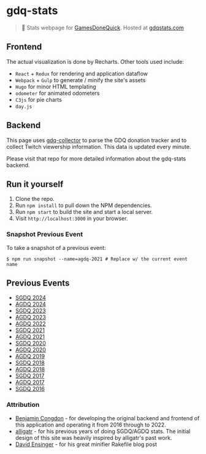 # gdq-stats

> :space_invader: Stats webpage for [GamesDoneQuick](gamesdonequick.com). Hosted at [gdqstats.com](https://gdqstats.com)

## Frontend

The actual visualization is done by Recharts. Other tools used include:

- `React` + `Redux` for rendering and application dataflow
- `Webpack` + `Gulp` to generate / minify the site's assets
- `Hugo` for minor HTML templating
- `odometer` for animated odometers
- `C3js` for pie charts
- `day.js`

## Backend

This page uses [gdq-collector](https://github.com/crunchtime-ali/gdq-collector) to parse the GDQ donation tracker and to collect Twitch viewership information. This data is updated every minute.

Please visit that repo for more detailed information about the gdq-stats backend.

## Run it yourself

1. Clone the repo.
2. Run `npm install` to pull down the NPM dependencies.
3. Run `npm start` to build the site and start a local server.
4. Visit `http://localhost:3000` in your browser.

### Snapshot Previous Event

To take a snapshot of a previous event:

```
$ npm run snapshot --name=agdq-2021 # Replace w/ the current event name
```

## Previous Events

- [SGDQ 2024](https://gdqstats.com/previous-events/sgdq-2024/)
- [AGDQ 2024](https://gdqstats.com/previous-events/agdq-2024/)
- [SGDQ 2023](https://gdqstats.com/previous-events/sgdq-2023/)
- [AGDQ 2023](https://gdqstats.com/previous-events/agdq-2023/)
- [AGDQ 2022](https://gdqstats.com/previous-events/agdq-2022/)
- [SGDQ 2021](https://gdqstats.com/previous-events/sgdq-2021/)
- [AGDQ 2021](https://gdqstats.com/previous-events/agdq-2021/) 
- [SGDQ 2020](https://gdqstats.com/previous-events/sgdq-2020/)
- [AGDQ 2020](https://gdqstats.com/previous-events/agdq-2020/)
- [AGDQ 2019](https://gdqstats.com/previous-events/agdq-2019/)
- [SGDQ 2018](https://gdqstats.com/previous-events/sgdq-2018/)
- [AGDQ 2018](https://gdqstats.com/previous-events/agdq-2018/)
- [SGDQ 2017](https://gdqstats.com/previous-events/sgdq-2017/)
- [AGDQ 2017](https://gdqstats.com/previous-events/agdq-2017/)
- [SGDQ 2016](https://gdqstats.com/previous-events/sgdq-2016/)

### Attribution

- [Benjamin Congdon](https://benjamincongdon.me/) - for developing the original backend and frontend of this application and operating it from 2016 through to 2022.
- [alligatr](http://alligatr.co.uk/) - for his previous years of doing SGDQ/AGDQ stats. The initial design of this site was heavily inspired by alligatr's past work.
- [David Ensinger](http://davidensinger.com/2013/08/how-i-use-reduce-to-minify-and-optimize-assets-for-production/) - for his great minifier Rakefile blog post
